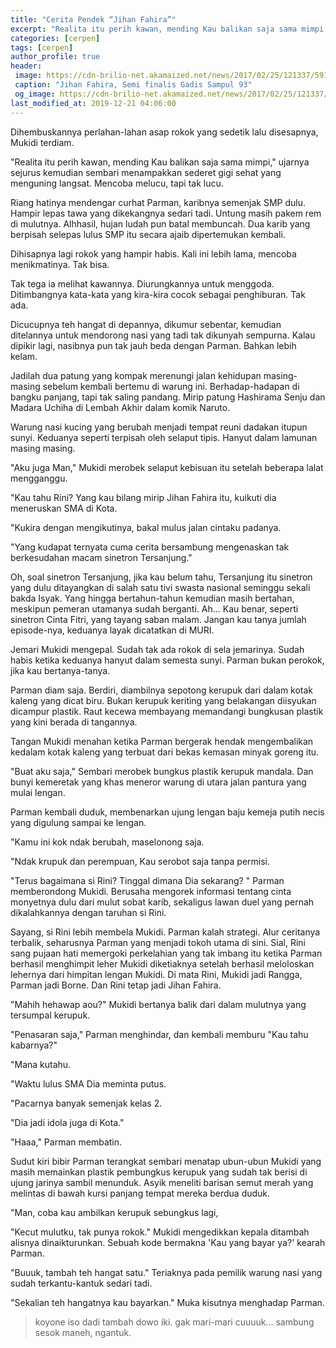 ```yaml
---
title: "Cerita Pendek “Jihan Fahira”"
excerpt: "Realita itu perih kawan, mending Kau balikan saja sama mimpi."
categories: [cerpen]
tags: [cerpen]
author_profile: true
header:
 image: https://cdn-brilio-net.akamaized.net/news/2017/02/25/121337/591626-jihan-fahiraa.jpg
 caption: "Jihan Fahira, Semi finalis Gadis Sampul 93"
 og_image: https://cdn-brilio-net.akamaized.net/news/2017/02/25/121337/591626-jihan-fahiraa.jpg
last_modified_at: 2019-12-21 04:06:00
---
```

Dihembuskannya perlahan-lahan asap rokok yang sedetik lalu disesapnya, Mukidi terdiam.

"Realita itu perih kawan, mending Kau balikan saja sama mimpi," ujarnya sejurus kemudian sembari menampakkan sederet gigi sehat yang menguning langsat. Mencoba melucu, tapi tak lucu.

Riang hatinya mendengar curhat Parman, karibnya semenjak SMP dulu. Hampir lepas tawa yang dikekangnya sedari tadi. Untung masih pakem rem di mulutnya. Alhhasil, hujan ludah pun batal membuncah. Dua karib yang berpisah selepas lulus SMP itu secara ajaib dipertemukan kembali.

Dihisapnya lagi rokok yang hampir habis. Kali ini lebih lama, mencoba menikmatinya. Tak bisa.

Tak tega ia melihat kawannya. Diurungkannya untuk menggoda. Ditimbangnya kata-kata yang kira-kira cocok sebagai penghiburan. Tak ada.

Dicucupnya teh hangat di depannya, dikumur sebentar, kemudian ditelannya untuk mendorong nasi yang tadi tak dikunyah sempurna. Kalau dipikir lagi, nasibnya pun tak jauh beda dengan Parman. Bahkan lebih kelam.

Jadilah dua patung yang kompak merenungi jalan kehidupan masing-masing sebelum kembali bertemu di warung ini. Berhadap-hadapan di bangku panjang, tapi tak saling pandang. Mirip patung Hashirama Senju dan Madara Uchiha di Lembah Akhir dalam komik Naruto.

Warung nasi kucing yang berubah menjadi tempat reuni dadakan itupun sunyi. Keduanya seperti terpisah oleh selaput tipis. Hanyut dalam lamunan masing masing.

"Aku juga Man," Mukidi merobek selaput kebisuan itu setelah beberapa lalat mengganggu.

"Kau tahu Rini? Yang kau bilang mirip Jihan Fahira itu, kuikuti dia meneruskan SMA di Kota.

"Kukira dengan mengikutinya, bakal mulus jalan cintaku padanya.

"Yang kudapat ternyata cuma cerita bersambung mengenaskan tak berkesudahan macam sinetron Tersanjung."

Oh, soal sinetron Tersanjung, jika kau belum tahu, Tersanjung itu sinetron yang dulu ditayangkan di salah satu tivi swasta nasional seminggu sekali bakda Isyak. Yang hingga bertahun-tahun kemudian masih bertahan, meskipun pemeran utamanya sudah berganti. Ah... Kau benar, seperti sinetron Cinta Fitri, yang tayang saban malam. Jangan kau tanya jumlah episode-nya, keduanya layak dicatatkan di MURI.

Jemari Mukidi mengepal. Sudah tak ada rokok di sela jemarinya. Sudah habis ketika keduanya hanyut dalam semesta sunyi. Parman bukan perokok, jika kau bertanya-tanya.

Parman diam saja. Berdiri, diambilnya sepotong kerupuk dari dalam kotak kaleng yang dicat biru. Bukan kerupuk keriting yang belakangan diisyukan dicampur plastik. Raut kecewa membayang memandangi bungkusan plastik yang kini berada di tangannya.

Tangan Mukidi menahan ketika Parman bergerak hendak mengembalikan kedalam kotak kaleng yang terbuat dari bekas kemasan minyak goreng itu.

"Buat aku saja," Sembari merobek bungkus plastik kerupuk mandala. Dan bunyi kemeretak yang khas meneror warung di utara jalan pantura yang mulai lengan.

Parman kembali duduk, membenarkan ujung lengan baju kemeja putih necis yang digulung sampai ke lengan. 

"Kamu ini kok ndak berubah, maselonong saja.

"Ndak krupuk dan perempuan, Kau serobot saja tanpa permisi.

"Terus bagaimana si Rini? Tinggal dimana Dia sekarang? " Parman memberondong Mukidi. Berusaha mengorek informasi tentang cinta monyetnya dulu dari mulut sobat karib, sekaligus lawan duel yang pernah dikalahkannya dengan taruhan si Rini.

Sayang, si Rini lebih membela Mukidi. Parman kalah strategi. Alur ceritanya terbalik, seharusnya Parman yang menjadi tokoh utama di sini. Sial, Rini sang pujaan hati memergoki perkelahian yang tak imbang itu ketika Parman berhasil menghimpit leher Mukidi diketiaknya setelah berhasil meloloskan lehernya dari himpitan lengan Mukidi. Di mata Rini, Mukidi jadi Rangga, Parman jadi Borne. Dan Rini tetap jadi Jihan Fahira.

"Mahih hehawap aou?" Mukidi bertanya balik dari dalam mulutnya yang tersumpal kerupuk.

"Penasaran saja," Parman menghindar, dan kembali memburu "Kau tahu kabarnya?"

"Mana kutahu.

"Waktu lulus SMA Dia meminta putus.

"Pacarnya banyak semenjak kelas 2.

"Dia jadi idola juga di Kota."

"Haaa," Parman membatin.

Sudut kiri bibir Parman terangkat sembari menatap ubun-ubun Mukidi yang masih memainkan plastik pembungkus kerupuk yang sudah tak berisi di ujung jarinya sambil menunduk. Asyik meneliti barisan semut merah yang melintas di bawah kursi panjang tempat mereka berdua duduk.

"Man, coba kau ambilkan kerupuk sebungkus lagi,

"Kecut mulutku, tak punya rokok." Mukidi mengedikkan kepala ditambah alisnya dinaikturunkan. Sebuah kode bermakna 'Kau yang bayar ya?' kearah Parman.

"Buuuk, tambah teh hangat satu." Teriaknya pada pemilik warung nasi yang sudah terkantu-kantuk sedari tadi.

"Sekalian teh hangatnya kau bayarkan." Muka kisutnya menghadap Parman.

> koyone iso dadi tambah dowo iki. gak mari-mari cuuuuk... sambung sesok maneh, ngantuk.
